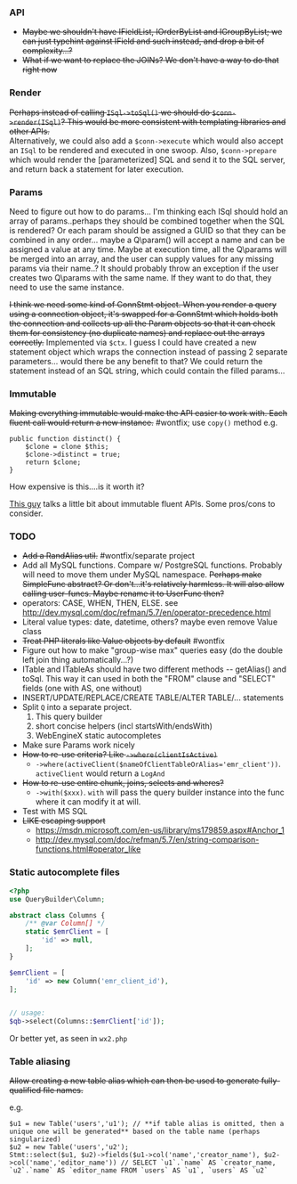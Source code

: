 ### API

- ~~Maybe we shouldn't have IFieldList, IOrderByList and IGroupByList; we can just typehint against IField and such instead, and drop a bit of complexity...?~~
- ~~What if we want to replace the JOINs? We don't have a way to do that right now~~

### Render

~~Perhaps instead of calling `ISql->toSql()` we should do `$conn->render(ISql)`? This would be more consistent with templating libraries and other APIs.~~  
Alternatively, we could also add a `$conn->execute` which would also accept an `ISql` to be rendered and executed in one swoop.
Also, `$conn->prepare` which would render the [parameterized] SQL and send it to the SQL server, and return back a statement for later execution.

### Params

Need to figure out how to do params... I'm thinking each ISql should hold an array of params..perhaps they should be combined together
when the SQL is rendered? Or each param should be assigned a GUID so that they can be combined in any order... maybe
a Q\param() will accept a name and can be assigned a value at any time. Maybe at execution time, all the Q\params will be merged
into an array, and the user can supply values for any missing params via their name..? It should probably throw an exception
if the user creates two Q\params with the same name. If they want to do that, they need to use the same instance.

~~I think we need some kind of ConnStmt object. When you render a query using a connection object, it's swapped for a ConnStmt which holds both the connection and collects up all the Param objects so that it can check them for consistency (no duplicate names) and replace out the arrays correctly.~~ Implemented via `$ctx`. I guess I could have created a new statement object which wraps the connection instead of passing 2 separate parameters... would there be any benefit to that? We could return the statement instead of an SQL string, which could contain the filled params...


### Immutable

~~Making everything immutable would make the API easier to work with. Each fluent call would return a new instance.~~ #wontfix; use `copy()` method
e.g.

    public function distinct() {
        $clone = clone $this;
        $clone->distinct = true;
        return $clone;
    }

How expensive is this....is it worth it?

[This guy](http://evertpot.com/psr-7-issues/) talks a little bit about immutable fluent APIs. Some pros/cons to consider.


### TODO

- ~~Add a RandAlias util.~~ #wontfix/separate project
- Add all MySQL functions. Compare w/ PostgreSQL functions. Probably will need to move them under MySQL namespace. ~~Perhaps make SimpleFunc abstract? Or don't...it's relatively harmless. It will also allow calling user-funcs. Maybe rename it to UserFunc then?~~
- operators: CASE, WHEN, THEN, ELSE. see http://dev.mysql.com/doc/refman/5.7/en/operator-precedence.html
- Literal value types: date, datetime, others? maybe even remove Value class
- ~~Treat PHP literals like Value objects by default~~ #wontfix
- Figure out how to make "group-wise max" queries easy (do the double left join thing automatically...?)
- ITable and ITableAs should have two different methods -- getAlias() and toSql. This way it can used in both the "FROM" clause and "SELECT" fields (one with AS, one without)
- INSERT/UPDATE/REPLACE/CREATE TABLE/ALTER TABLE/... statements
- Split `Q` into a separate project.
    1. This query builder
    2. short concise helpers (incl startsWith/endsWith)
    3. WebEngineX static autocompletes
- Make sure Params work nicely
- ~~How to re-use criteria? Like `->where(clientIsActive)`~~
    - `->where(activeClient($nameOfClientTableOrAlias='emr_client'))`. `activeClient` would return a `LogAnd`
- ~~How to re-use entire chunk, joins, selects and wheres?~~
   - `->with($xxx)`. `with` will pass the query builder instance into the func where it can modify it at will.
- Test with MS SQL
- ~~LIKE escaping support~~
    - https://msdn.microsoft.com/en-us/library/ms179859.aspx#Anchor_1
    - http://dev.mysql.com/doc/refman/5.7/en/string-comparison-functions.html#operator_like


### Static autocomplete files

```php
<?php
use QueryBuilder\Column;

abstract class Columns {
    /** @var Column[] */
    static $emrClient = [
        'id' => null,
    ];
}

$emrClient = [
    'id' => new Column('emr_client_id'),
];


// usage:
$qb->select(Columns::$emrClient['id']);
```

Or better yet, as seen in `wx2.php`


### Table aliasing

~~Allow creating a new table alias which can then be used to generate fully-qualified file names.~~

e.g.

    $u1 = new Table('users','u1'); // **if table alias is omitted, then a unique one will be generated** based on the table name (perhaps singularized)
    $u2 = new Table('users','u2');
    Stmt::select($u1, $u2)->fields($u1->col('name','creator_name'), $u2->col('name','editor_name')) // SELECT `u1`.`name` AS `creator_name, `u2`.`name` AS `editor_name FROM `users` AS `u1`, `users` AS `u2`

